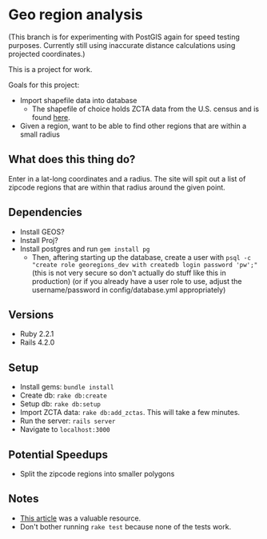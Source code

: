 # Geo region analysis

(This branch is for experimenting with PostGIS again for speed testing purposes.
Currently still using inaccurate distance calculations using projected
coordinates.)

This is a project for work.

Goals for this project:
* Import shapefile data into database
  * The shapefile of choice holds ZCTA data from the U.S. census and is found
    [here](https://www.census.gov/geo/maps-data/data/cbf/cbf_zcta.html).
* Given a region, want to be able to find other regions that are within a small
  radius


## What does this thing do?
Enter in a lat-long coordinates and a radius. The site will spit out a list of
zipcode regions that are within that radius around the given point.

## Dependencies
* Install GEOS?
* Install Proj?
* Install postgres and run `gem install pg`
  * Then, aftering starting up the database, create a user with
    `psql -c "create role georegions_dev with createdb login password 'pw';"`
    (this is not very secure so don't actually do stuff like this in production)
    (or if you already have a user role to use, adjust the username/password in
    config/database.yml appropriately)

## Versions
* Ruby 2.2.1
* Rails 4.2.0

## Setup
* Install gems: `bundle install`
* Create db: `rake db:create`
* Setup db: `rake db:setup`
* Import ZCTA data: `rake db:add_zctas`. This will take a few minutes.
* Run the server: `rails server`
* Navigate to `localhost:3000`

## Potential Speedups
* Split the zipcode regions into smaller polygons

## Notes
* [This article](http://daniel-azuma.com/articles/georails/part-8) was a
  valuable resource.
* Don't bother running `rake test` because none of the tests work.
